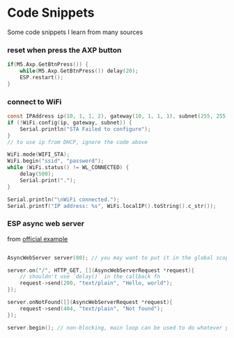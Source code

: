 # Code Snippets

Some code snippets I learn from many sources


### reset when press the AXP button
```c
if(M5.Axp.GetBtnPress()) {
    while(M5.Axp.GetBtnPress()) delay(20);
    ESP.restart();
}
```

### connect to WiFi
```c
const IPAddress ip(10, 1, 1, 2), gateway(10, 1, 1, 1), subnet(255, 255, 255, 0);
if (!WiFi.config(ip, gateway, subnet)) {
    Serial.println("STA Failed to configure");
}
// to use ip from DHCP, ignore the code above

WiFi.mode(WIFI_STA);
WiFi.begin("ssid", "password");
while (WiFi.status() != WL_CONNECTED) {
    delay(500);
    Serial.print(".");
}

Serial.println("\nWiFi connected.");
Serial.printf("IP address: %s", WiFi.localIP().toString().c_str());
```

### ESP async web server
from [official example](https://github.com/me-no-dev/ESPAsyncWebServer/blob/master/examples/simple_server/simple_server.ino)
```c

AsyncWebServer server(80); // you may want to put it in the global scope

server.on("/", HTTP_GET, [](AsyncWebServerRequest *request){
    // shouldn't use `delay()` in the callback fn
    request->send(200, "text/plain", "Hello, world");
});

server.onNotFound([](AsyncWebServerRequest *request){
    request->send(404, "text/plain", "Not found");
});

server.begin(); // non-blocking, main loop can be used to do whatever you want
```
